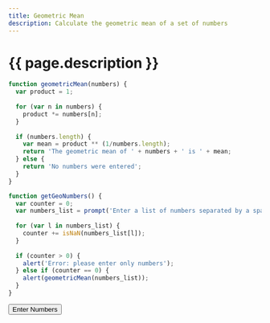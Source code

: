 ```yaml
---
title: Geometric Mean
description: Calculate the geometric mean of a set of numbers
---
```


# {{ page.description }}

<script src="/cse/day03/geometricMean.js"></script>

```javascript
function geometricMean(numbers) {
  var product = 1;
  
  for (var n in numbers) {
    product *= numbers[n];
  }
  
  if (numbers.length) {
    var mean = product ** (1/numbers.length);
    return 'The geometric mean of ' + numbers + ' is ' + mean;
  } else {
    return 'No numbers were entered';
  }
}

function getGeoNumbers() {
  var counter = 0;
  var numbers_list = prompt('Enter a list of numbers separated by a space: ').split(' ');
  
  for (var l in numbers_list) {
    counter += isNaN(numbers_list[l]);
  }
  
  if (counter > 0) {
    alert('Error: please enter only numbers');
  } else if (counter == 0) {
    alert(geometricMean(numbers_list));
  }
}
```

<button type="button" onclick="getGeoNumbers()">Enter Numbers</button>
